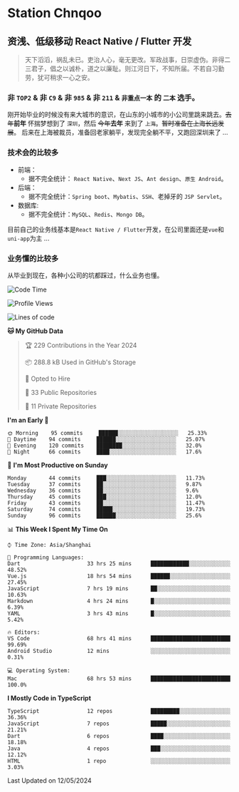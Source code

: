# Station Chnqoo

## 资浅、低级移动 React Native / Flutter 开发

> 天下滔滔，祸乱未已。吏治人心，毫无更改。军政战事，日崇虚伪。非得二三君子，倡之以诚朴，道之以廉耻。则江河日下，不知所届。不若自习勤劳，犹可稍求一心之安。

### 非 `TOP2` & 非 `C9` & 非 `985` & 非 `211` & `非重点一本` 的 `二本` 选手。

刚开始毕业的时候没有来大城市的意识，在山东的小城市的小公司里跳来跳去。~~去年~~**前年** 怀揣梦想到了 `深圳`，然后 ~~今年~~**去年** 来到了 `上海`。~~暂时准备在上海长远发展~~。
后来在上海被裁员，准备回老家躺平，发现完全躺不平，又跑回深圳来了 ...

### 技术会的比较多

- 前端：
  - 据不完全统计： `React Native`、`Next JS`、`Ant design`、`原生 Android`。
- 后端：
  - 据不完全统计：`Spring boot`、`Mybatis`、`SSH`、老掉牙的 `JSP Servlet`。
- 数据库:
  - 据不完全统计：`MySQL`、`Redis`、`Mongo DB`。

目前自己的业务线基本是`React Native / Flutter`开发，在公司里面还是`vue`和`uni-app`为主 ...

### 业务懂的比较多

从毕业到现在，各种小公司的坑都踩过，什么业务也懂。

<!--START_SECTION:waka-->
![Code Time](http://img.shields.io/badge/Code%20Time-5%2C122%20hrs%2011%20mins-blue)

![Profile Views](http://img.shields.io/badge/Profile%20Views-162-blue)

![Lines of code](https://img.shields.io/badge/From%20Hello%20World%20I%27ve%20Written-342%20Thousand%20lines%20of%20code-blue)

**🐱 My GitHub Data** 

> 🏆 229 Contributions in the Year 2024
 > 
> 📦 288.8 kB Used in GitHub's Storage 
 > 
> 💼 Opted to Hire
 > 
> 📜 33 Public Repositories 
 > 
> 🔑 11 Private Repositories  
 > 
**I'm an Early 🐤** 

```text
🌞 Morning    95 commits     ██████░░░░░░░░░░░░░░░░░░░   25.33% 
🌆 Daytime    94 commits     ██████░░░░░░░░░░░░░░░░░░░   25.07% 
🌃 Evening    120 commits    ████████░░░░░░░░░░░░░░░░░   32.0% 
🌙 Night      66 commits     ████░░░░░░░░░░░░░░░░░░░░░   17.6%

```
📅 **I'm Most Productive on Sunday** 

```text
Monday       44 commits     ███░░░░░░░░░░░░░░░░░░░░░░   11.73% 
Tuesday      37 commits     ██░░░░░░░░░░░░░░░░░░░░░░░   9.87% 
Wednesday    36 commits     ██░░░░░░░░░░░░░░░░░░░░░░░   9.6% 
Thursday     45 commits     ███░░░░░░░░░░░░░░░░░░░░░░   12.0% 
Friday       43 commits     ██░░░░░░░░░░░░░░░░░░░░░░░   11.47% 
Saturday     74 commits     █████░░░░░░░░░░░░░░░░░░░░   19.73% 
Sunday       96 commits     ██████░░░░░░░░░░░░░░░░░░░   25.6%

```


📊 **This Week I Spent My Time On** 

```text
⌚︎ Time Zone: Asia/Shanghai

💬 Programming Languages: 
Dart                     33 hrs 25 mins      ████████████░░░░░░░░░░░░░   48.52% 
Vue.js                   18 hrs 54 mins      ██████░░░░░░░░░░░░░░░░░░░   27.45% 
JavaScript               7 hrs 19 mins       ██░░░░░░░░░░░░░░░░░░░░░░░   10.63% 
Markdown                 4 hrs 24 mins       █░░░░░░░░░░░░░░░░░░░░░░░░   6.39% 
YAML                     3 hrs 43 mins       █░░░░░░░░░░░░░░░░░░░░░░░░   5.42%

🔥 Editors: 
VS Code                  68 hrs 41 mins      █████████████████████████   99.69% 
Android Studio           12 mins             ░░░░░░░░░░░░░░░░░░░░░░░░░   0.31%

💻 Operating System: 
Mac                      68 hrs 53 mins      █████████████████████████   100.0%

```

**I Mostly Code in TypeScript** 

```text
TypeScript               12 repos            █████████░░░░░░░░░░░░░░░░   36.36% 
JavaScript               7 repos             █████░░░░░░░░░░░░░░░░░░░░   21.21% 
Dart                     6 repos             ████░░░░░░░░░░░░░░░░░░░░░   18.18% 
Java                     4 repos             ███░░░░░░░░░░░░░░░░░░░░░░   12.12% 
HTML                     1 repo              ░░░░░░░░░░░░░░░░░░░░░░░░░   3.03%

```



 Last Updated on 12/05/2024
<!--END_SECTION:waka-->

<!---
ChenqiaoStation/ChenqiaoStation is a ✨ special ✨ repository because its `README.md` (this file) appears on your GitHub profile.
You can click the Preview link to take a look at your changes.
--->
